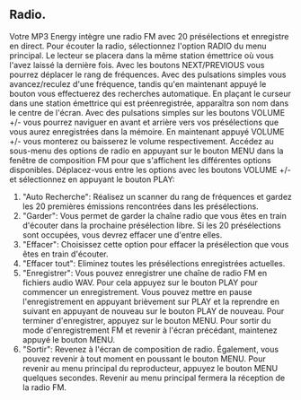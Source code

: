 ## Radio.

Votre MP3 Energy intègre une radio FM avec 20 présélections et enregistre en direct. Pour écouter la radio, sélectionnez l'option RADIO du menu principal. Le lecteur se placera dans la même station émettrice où vous l'avez laissé la dernière fois.
Avec les boutons NEXT/PREVIOUS vous pourrez déplacer le rang de fréquences. Avec des pulsations simples vous avancez/reculez d'une fréquence, tandis qu'en maintenant appuyé le bouton vous effectuerez des recherches automatique. En plaçant le curseur dans une station émettrice qui est préenregistrée, apparaîtra son nom dans le centre de l'écran.
Avec des pulsations simples sur les boutons VOLUME +/- vous pourrez naviguer en avant et arrière vers vos présélections que vous aurez enregistrées dans la mémoire. En maintenant appuyé VOLUME +/- vous monterez ou baisserez le volume respectivement.
Accédez au sous-menu des options de radio en appuyant sur le bouton MENU dans la fenêtre de composition FM pour que s'affichent les différentes options disponibles. Déplacez-vous entre les options avec les boutons VOLUME +/- et sélectionnez en appuyant le bouton PLAY:
1. "Auto Recherche": Réalisez un scanner du rang de fréquences et gardez les 20 premières émissions rencontrées dans les présélections.
2. "Garder": Vous permet de garder la chaîne radio que vous êtes en train d'écouter dans la prochaine présélection libre. Si les 20 présélections sont occupées, vous devrez effacer une d'entre elles.
3. "Effacer": Choisissez cette option pour effacer la présélection que vous êtes en train d'écouter.
4. "Effacer tout": Eliminez toutes les présélections enregistrées actuelles.
5. "Enregistrer": Vous pouvez enregistrer une chaîne de radio FM en fichiers audio WAV. Pour cela appuyez sur le bouton PLAY pour
commencer un enregistrement. Vous pouvez mettre en pause l'enregistrement en appuyant brièvement sur PLAY et la reprendre en suivant en appuyant de nouveau sur le bouton PLAY de nouveau. Pour terminer d'enregistrer, appuyez sur le bouton MENU. Pour sortir du mode
d'enregistrement FM et revenir à l'écran précédant, maintenez appuyé le bouton MENU.
6. "Sortir": Revenez à l'écran de composition de radio. Également, vous pouvez revenir à tout moment en poussant le bouton MENU.
Pour revenir au menu principal du reproducteur, appuyez le bouton MENU quelques secondes. Revenir au menu principal fermera la
réception de la radio FM.
